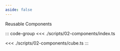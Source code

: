 ```yaml
---
aside: false
---
```


<ExampleTitle :scripts>Reusable Components</ExampleTitle>

<ThreeApp />

::: code-group
<<< ./scripts/02-components/index.ts

<<< ./scripts/02-components/cube.ts
:::

<script setup lang="ts">
import { onMounted, onUnmounted } from 'vue'
import { data } from './examples.data'

const scripts = data['02-components']

onMounted(async () => {
  await import('./scripts/02-components/index')
})

onUnmounted(() => {
  /** 💀 TODO: refactor - stop/remove scripts | Scripts keep running on bg since they're on memory */
  window.location.reload()
})
</script>
